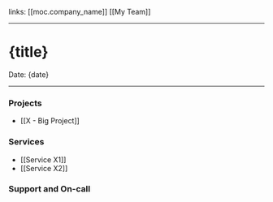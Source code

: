 links: [[moc.company_name]] [[My Team]]

---
# {title}
Date: {date}

---
### Projects
- [[X - Big Project]]

### Services
- [[Service X1]]
- [[Service X2]]

### Support and On-call
